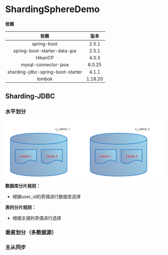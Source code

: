 # ShardingSphereDemo
**依赖**

|               依赖                |  版本   |
| :-------------------------------: | :-----: |
|            spring-boot            |  2.5.1  |
|   spring-boot-starter-data-jpa    |  2.5.1  |
|             HikariCP              |  4.0.3  |
|       mysql-connector-java        | 8.0.25  |
| sharding-jdbc-spring-boot-starter |  4.1.1  |
|              lombok               | 1.18.20 |

## Sharding-JDBC

### 水平划分
![db](https://github.com/qnnn/ShardingSphereDemo/blob/main/photo/db.png?raw=trueg)
**数据库分片规则：**
+ 根据user_id的奇偶进行数据库选择

**表的分片规则：**
+ 根据主键的奇偶进行选择



### 垂直划分（多数据源）


### 主从同步
